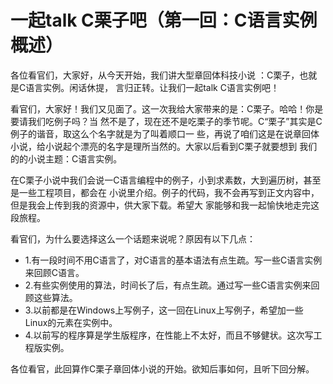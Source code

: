 # 一起talk C栗子吧（第一回：C语言实例概述）

各位看官们，大家好，从今天开始，我们讲大型章回体科技小说 ：C栗子，也就是C语言实例。闲话休提，
言归正转。让我们一起talk C语言实例吧！ 
 
看官们，大家好！我们又见面了。这一次我给大家带来的是：C栗子。哈哈！你是要请我们吃例子吗？当
然不是了，现在还不是吃栗子的季节呢。C“栗子”其实是C例子的谐音，取这么个名字就是为了叫着顺口一
些，再说了咱们这是在说章回体小说，给小说起个漂亮的名字是理所当然的。大家以后看到C栗子就要想到
我们的的小说主题：C语言实例。 

在C栗子小说中我们会说一C语言编程中的例子，小到求素数，大到遍历树，甚至是一些工程项目，都会在
小说里介绍。例子的代码，我不会再写到正文内容中，但是我会上传到我的资源中，供大家下载。希望大
家能够和我一起愉快地走完这段旅程。 

看官们，为什么要选择这么一个话题来说呢？原因有以下几点： 

- 1.有一段时间不用C语言了，对C语言的基本语法有点生疏。写一些C语言实例来回顾C语言。
- 2.有些实例使用的算法，时间长了后，有点生疏。通过写一些C语言实例来回顾这些算法。
- 3.以前都是在Windows上写例子，这一回在Linux上写例子，希望加一些Linux的元素在实例中。
- 4.以前写的程序算是学生版程序，在性能上不太好，而且不够健状。这次写工程版实例。

各位看官，此回算作C栗子章回体小说的开始。欲知后事如何，且听下回分解。 

